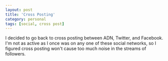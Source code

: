 ```yaml
---
layout: post
title: 'Cross Posting'
category: personal
tags: [social, cross post]
---
```

I decided to go back to cross posting between ADN, Twitter, and Facebook. I'm not as active as I once was on any one of these social networks, so I figured cross posting won't cause too much noise in the streams of followers. 